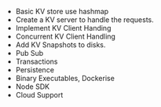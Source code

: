 - Basic KV store use hashmap
- Create a KV server to handle the requests.
- Implement KV Client Handing
- Concurrent KV Client Handling
- Add KV Snapshots to disks.
- Pub Sub
- Transactions
- Persistence
- Binary Executables, Dockerise 
- Node SDK
- Cloud Support